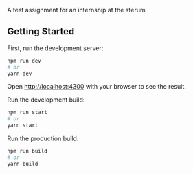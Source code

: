 A test assignment for an internship at the sferum

## Getting Started

First, run the development server:

```bash
npm run dev
# or
yarn dev
```

Open [http://localhost:4300](http://localhost:4300) with your browser to see the result.

Run the development build:

```bash
npm run start
# or
yarn start
```

Run the production build:

```bash
npm run build
# or
yarn build
```
